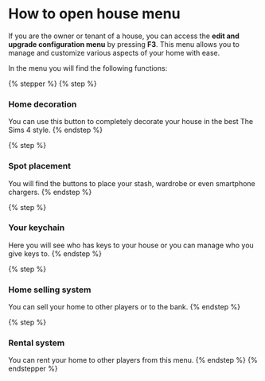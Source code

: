 # How to open house menu

If you are the owner or tenant of a house, you can access the **edit and upgrade configuration menu** by pressing **F3**. This menu allows you to manage and customize various aspects of your home with ease.

In the menu you will find the following functions:

{% stepper %}
{% step %}
### Home decoration

You can use this button to completely decorate your house in the best The Sims 4 style.
{% endstep %}

{% step %}
### Spot placement

You will find the buttons to place your stash, wardrobe or even smartphone chargers.
{% endstep %}

{% step %}
### Your keychain

Here you will see who has keys to your house or you can manage who you give keys to.
{% endstep %}

{% step %}
### Home selling system

You can sell your home to other players or to the bank.
{% endstep %}

{% step %}
### Rental system

You can rent your home to other players from this menu.
{% endstep %}
{% endstepper %}
